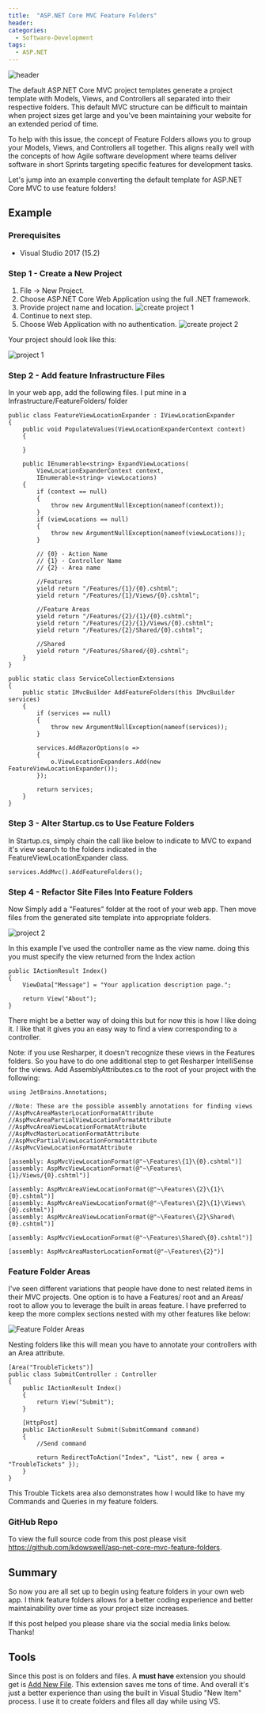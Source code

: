 ```yaml
---
title:  "ASP.NET Core MVC Feature Folders"
header:
categories: 
  - Software-Development
tags:
  - ASP.NET
---
```


![header](/assets/posts/2017-07-11-asp-net-core-mvc-feature-folders/header.jpg)

The default ASP.NET Core MVC project templates generate a project template with Models, Views, and Controllers all separated into their respective folders. This default MVC structure can be difficult to maintain when project sizes get large and you've been maintaining your website for an extended period of time.

To help with this issue, the concept of Feature Folders allows you to group your Models, Views, and Controllers all together. This aligns really well with the concepts of how Agile software development where teams deliver software in short Sprints targeting specific features for development tasks.

Let's jump into an example converting the default template for ASP.NET Core MVC to use feature folders!

## Example

### Prerequisites

* Visual Studio 2017 (15.2)

### Step 1 - Create a New Project

1. File -> New Project.
2. Choose ASP.NET Core Web Application using the full .NET framework.
3. Provide project name and location.
![create project 1](/assets/posts/2017-07-11-asp-net-core-mvc-feature-folders/CreateProj1.jpg)
4. Continue to next step.
5. Choose Web Application with no authentication.
![create project 2](/assets/posts/2017-07-11-asp-net-core-mvc-feature-folders/CreateProj2.jpg)

Your project should look like this:

![project 1](/assets/posts/2017-07-11-asp-net-core-mvc-feature-folders/Project1.jpg)

### Step 2 - Add feature Infrastructure Files

In your web app, add the following files. I put mine in a Infrastructure/FeatureFolders/ folder

```
public class FeatureViewLocationExpander : IViewLocationExpander
{
    public void PopulateValues(ViewLocationExpanderContext context)
    {

    }

    public IEnumerable<string> ExpandViewLocations(
        ViewLocationExpanderContext context,
        IEnumerable<string> viewLocations)
    {
        if (context == null)
        {
            throw new ArgumentNullException(nameof(context));
        }
        if (viewLocations == null)
        {
            throw new ArgumentNullException(nameof(viewLocations));
        }

        // {0} - Action Name
        // {1} - Controller Name
        // {2} - Area name

        //Features
        yield return "/Features/{1}/{0}.cshtml";
        yield return "/Features/{1}/Views/{0}.cshtml";

        //Feature Areas
        yield return "/Features/{2}/{1}/{0}.cshtml";
        yield return "/Features/{2}/{1}/Views/{0}.cshtml";
        yield return "/Features/{2}/Shared/{0}.cshtml";

        //Shared
        yield return "/Features/Shared/{0}.cshtml";
    }
}
```

```
public static class ServiceCollectionExtensions
{
    public static IMvcBuilder AddFeatureFolders(this IMvcBuilder services)
    {
        if (services == null)
        {
            throw new ArgumentNullException(nameof(services));
        }

        services.AddRazorOptions(o =>
        {
            o.ViewLocationExpanders.Add(new FeatureViewLocationExpander());
        });

        return services;
    }
}
```

### Step 3 - Alter Startup.cs to Use Feature Folders

In Startup.cs, simply chain the call like below to indicate to MVC to expand it's view search to the folders indicated in the FeatureViewLocationExpander class.

```
services.AddMvc().AddFeatureFolders();
```

### Step 4 - Refactor Site Files Into Feature Folders

Now Simply add a "Features" folder at the root of your web app. Then move files from the generated site template into appropriate folders.

![project 2](/assets/posts/2017-07-11-asp-net-core-mvc-feature-folders/Project2.jpg)

In this example I've used the controller name as the view name. doing this you must specify the view returned from the Index action

```
public IActionResult Index()
{
    ViewData["Message"] = "Your application description page.";

    return View("About");
}
```

There might be a better way of doing this but for now this is how I like doing it. I like that it gives you an easy way to find a view corresponding to a controller.

Note: if you use Resharper, it doesn't recognize these views in the Features folders. So you have to do one additional step to get Resharper IntelliSense for the views. Add AssemblyAttributes.cs to the root of your project with the following:

```
using JetBrains.Annotations;

//Note: These are the possible assembly annotations for finding views
//AspMvcAreaMasterLocationFormatAttribute
//AspMvcAreaPartialViewLocationFormatAttribute
//AspMvcAreaViewLocationFormatAttribute
//AspMvcMasterLocationFormatAttribute
//AspMvcPartialViewLocationFormatAttribute
//AspMvcViewLocationFormatAttribute

[assembly: AspMvcViewLocationFormat(@"~\Features\{1}\{0}.cshtml")]
[assembly: AspMvcViewLocationFormat(@"~\Features\{1}/Views/{0}.cshtml")]

[assembly: AspMvcAreaViewLocationFormat(@"~\Features\{2}\{1}\{0}.cshtml")]
[assembly: AspMvcAreaViewLocationFormat(@"~\Features\{2}\{1}\Views\{0}.cshtml")]
[assembly: AspMvcAreaViewLocationFormat(@"~\Features\{2}\Shared\{0}.cshtml")]

[assembly: AspMvcViewLocationFormat(@"~\Features\Shared\{0}.cshtml")]

[assembly: AspMvcAreaMasterLocationFormat(@"~\Features\{2}")]
```

### Feature Folder Areas
I've seen different variations that people have done to nest related items in their MVC projects. One option is to have a Features/ root and an Areas/ root to allow you to leverage the built in areas feature. I have preferred to keep the more complex sections nested with my other features like below:

![Feature Folder Areas](/assets/posts/2017-07-11-asp-net-core-mvc-feature-folders/TroubleTickets.jpg)

Nesting folders like this will mean you have to annotate your controllers with an Area attribute.

```
[Area("TroubleTickets")]
public class SubmitController : Controller
{
    public IActionResult Index()
    {
        return View("Submit");
    }

    [HttpPost]
    public IActionResult Submit(SubmitCommand command)
    {
        //Send command

        return RedirectToAction("Index", "List", new { area = "TroubleTickets" });
    }
}
```

This Trouble Tickets area also demonstrates how I would like to have my Commands and Queries in my feature folders.

### GitHub Repo
To view the full source code from this post please visit <https://github.com/kdowswell/asp-net-core-mvc-feature-folders>.

## Summary
So now you are all set up to begin using feature folders in your own web app. I think feature folders allows for a better coding experience and better maintainability over time as your project size increases.

If this post helped you please share via the social media links below. Thanks!

## Tools
Since this post is on folders and files. A **must have** extension you should get is [Add New File](https://marketplace.visualstudio.com/items?itemName=MadsKristensen.AddNewFile). This extension saves me tons of time. And overall it's just a better experience than using the built in Visual Studio "New Item" process. I use it to create folders and files all day while using VS.
